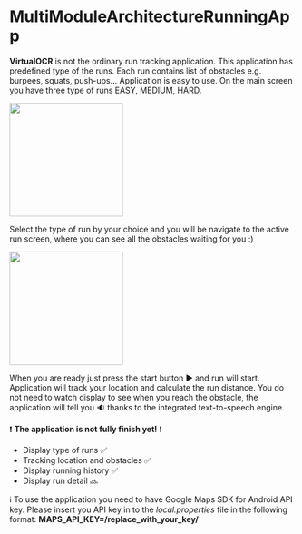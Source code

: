 # MultiModuleArchitectureRunningApp

**VirtualOCR** is not the ordinary run tracking application. This application has predefined type of the runs. Each run contains list of obstacles e.g. burpees, squats, push-ups...
Application is easy to use. On the main screen you have three type of runs EASY, MEDIUM, HARD. 

<img src="https://github.com/M-Vlado/MultiModuleArchitectureRunningApp/assets/75842719/be999753-5aed-4a4e-97f0-bb10dbf99b3f" width="200">

Select the type of run by your choice and you will be navigate to the active run screen, where you can see all the obstacles waiting for you :)

<img src="https://github.com/M-Vlado/MultiModuleArchitectureRunningApp/assets/75842719/1400ed24-8235-46b0-abd1-057721cc8383" width="200">

When you are ready just press the start button :arrow_forward: and run will start. Application will track your location and calculate the run distance. You do not need to watch display to see when you reach the obstacle, the application will tell you :sound: thanks to the integrated text-to-speech engine.

:heavy_exclamation_mark: **The application is not fully finish yet!** :heavy_exclamation_mark:
- Display type of runs :white_check_mark:
- Tracking location and obstacles :white_check_mark:
- Display running history :white_check_mark:
- Display run detail :soon:



:information_source: To use the application you need to have Google Maps SDK for Android API key.
Please insert you API key in to the *local.properties* file in the following format: **MAPS_API_KEY=/replace_with_your_key/**


